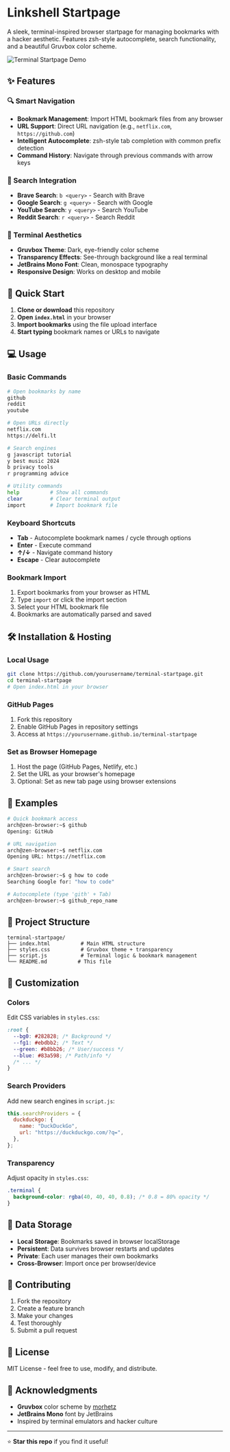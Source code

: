 # Linkshell Startpage

A sleek, terminal-inspired browser startpage for managing bookmarks with a hacker aesthetic. Features zsh-style autocomplete, search functionality, and a beautiful Gruvbox color scheme.

![Terminal Startpage Demo](https://via.placeholder.com/800x500/282828/ebdbb2?text=Terminal+Startpage)

## ✨ Features

### 🔍 Smart Navigation

- **Bookmark Management**: Import HTML bookmark files from any browser
- **URL Support**: Direct URL navigation (e.g., `netflix.com`, `https://github.com`)
- **Intelligent Autocomplete**: zsh-style tab completion with common prefix detection
- **Command History**: Navigate through previous commands with arrow keys

### 🔎 Search Integration

- **Brave Search**: `b <query>` - Search with Brave
- **Google Search**: `g <query>` - Search with Google
- **YouTube Search**: `y <query>` - Search YouTube
- **Reddit Search**: `r <query>` - Search Reddit

### 🎨 Terminal Aesthetics

- **Gruvbox Theme**: Dark, eye-friendly color scheme
- **Transparency Effects**: See-through background like a real terminal
- **JetBrains Mono Font**: Clean, monospace typography
- **Responsive Design**: Works on desktop and mobile

## 🚀 Quick Start

1. **Clone or download** this repository
2. **Open `index.html`** in your browser
3. **Import bookmarks** using the file upload interface
4. **Start typing** bookmark names or URLs to navigate

## 💻 Usage

### Basic Commands

```bash
# Open bookmarks by name
github
reddit
youtube

# Open URLs directly
netflix.com
https://delfi.lt

# Search engines
g javascript tutorial
y best music 2024
b privacy tools
r programming advice

# Utility commands
help          # Show all commands
clear         # Clear terminal output
import        # Import bookmark file
```

### Keyboard Shortcuts

- **Tab** - Autocomplete bookmark names / cycle through options
- **Enter** - Execute command
- **↑/↓** - Navigate command history
- **Escape** - Clear autocomplete

### Bookmark Import

1. Export bookmarks from your browser as HTML
2. Type `import` or click the import section
3. Select your HTML bookmark file
4. Bookmarks are automatically parsed and saved

## 🛠 Installation & Hosting

### Local Usage

```bash
git clone https://github.com/yourusername/terminal-startpage.git
cd terminal-startpage
# Open index.html in your browser
```

### GitHub Pages

1. Fork this repository
2. Enable GitHub Pages in repository settings
3. Access at `https://yourusername.github.io/terminal-startpage`

### Set as Browser Homepage

1. Host the page (GitHub Pages, Netlify, etc.)
2. Set the URL as your browser's homepage
3. Optional: Set as new tab page using browser extensions

## 🎯 Examples

```bash
# Quick bookmark access
arch@zen-browser:~$ github
Opening: GitHub

# URL navigation
arch@zen-browser:~$ netflix.com
Opening URL: https://netflix.com

# Smart search
arch@zen-browser:~$ g how to code
Searching Google for: "how to code"

# Autocomplete (type 'gith' + Tab)
arch@zen-browser:~$ github_repo_name
```

## 📁 Project Structure

```
terminal-startpage/
├── index.html          # Main HTML structure
├── styles.css          # Gruvbox theme + transparency
├── script.js           # Terminal logic & bookmark management
└── README.md          # This file
```

## 🔧 Customization

### Colors

Edit CSS variables in `styles.css`:

```css
:root {
  --bg0: #282828; /* Background */
  --fg1: #ebdbb2; /* Text */
  --green: #b8bb26; /* User/success */
  --blue: #83a598; /* Path/info */
  /* ... */
}
```

### Search Providers

Add new search engines in `script.js`:

```javascript
this.searchProviders = {
  duckduckgo: {
    name: "DuckDuckGo",
    url: "https://duckduckgo.com/?q=",
  },
};
```

### Transparency

Adjust opacity in `styles.css`:

```css
.terminal {
  background-color: rgba(40, 40, 40, 0.8); /* 0.8 = 80% opacity */
}
```

## 💾 Data Storage

- **Local Storage**: Bookmarks saved in browser localStorage
- **Persistent**: Data survives browser restarts and updates
- **Private**: Each user manages their own bookmarks
- **Cross-Browser**: Import once per browser/device

## 🤝 Contributing

1. Fork the repository
2. Create a feature branch
3. Make your changes
4. Test thoroughly
5. Submit a pull request

## 📄 License

MIT License - feel free to use, modify, and distribute.

## 🙏 Acknowledgments

- **Gruvbox** color scheme by [morhetz](https://github.com/morhetz/gruvbox)
- **JetBrains Mono** font by JetBrains
- Inspired by terminal emulators and hacker culture

---

⭐ **Star this repo** if you find it useful!
